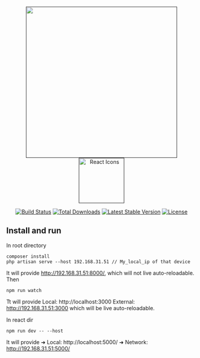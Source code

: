 <p align="center"><a href="" target="_blank"><img src="https://raw.githubusercontent.com/laravel/art/master/logo-lockup/5%20SVG/2%20CMYK/1%20Full%20Color/laravel-logolockup-cmyk-red.svg" width="400"></a>
<a href=""><img src="https://rawgit.com/gorangajic/react-icons/master/react-icons.svg" width="120" alt="React Icons"></a></p>

<p align="center">
<a href="https://travis-ci.org/laravel/framework"><img src="https://travis-ci.org/laravel/framework.svg" alt="Build Status"></a>
<a href="https://packagist.org/packages/laravel/framework"><img src="https://img.shields.io/packagist/dt/laravel/framework" alt="Total Downloads"></a>
<a href="https://packagist.org/packages/laravel/framework"><img src="https://img.shields.io/packagist/v/laravel/framework" alt="Latest Stable Version"></a>
<a href="https://packagist.org/packages/laravel/framework"><img src="https://img.shields.io/packagist/l/laravel/framework" alt="License"></a>
</p>

## Install and run

In root directory 
```
composer install
php artisan serve --host 192.168.31.51 // My_local_ip of that device
```
It will provide http://192.168.31.51:8000/, which will not live auto-reloadable.
Then
```
npm run watch
```
Tt will provide 
Local: http://localhost:3000
External: http://192.168.31.51:3000
which will be live auto-reloadable.

In react dir
```
npm run dev -- --host
```
It will provide
  ➜  Local:   http://localhost:5000/
  ➜  Network: http://192.168.31.51:5000/
  
